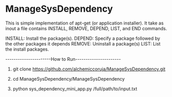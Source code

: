 # ManageSysDependency

This is simple implementation of apt-get (or application installer).
It take as inout a file contains INSTALL, REMOVE, DEPEND, LIST, and END commands.

INSTALL: Install the package(s).
DEPEND: Specify a package followed by the other packages it depends
REMOVE: Uninstall a package(s)
LIST: List the install packages.

----------------------How to Run----------------------
1) git clone https://github.com/alchemiccoruja/ManageSysDependency.git

2) cd ManageSysDependency/ManageSysDependency

3) python  sys_dependency_mini_app.py /full/path/to/input.txt
